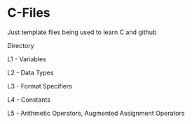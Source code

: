 # C-Files
 
 Just template files being used to learn C and github

Directory

 L1 - Variables 

 L2 - Data Types

 L3 - Format Specifiers

 L4 - Constants

 L5 - Arithmetic Operators, Augmented Assignment Operators